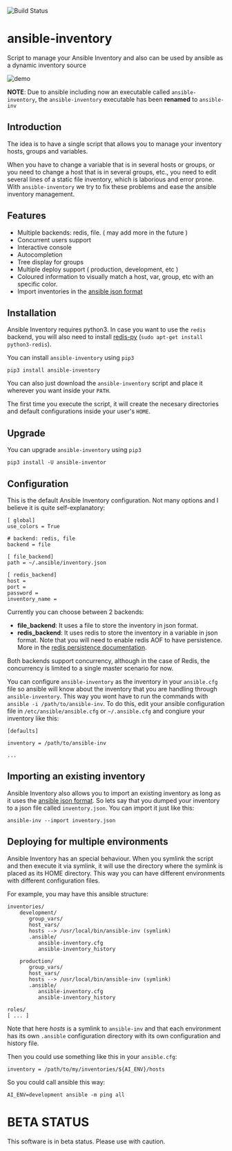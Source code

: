 ![Build Status](https://jenkins.treitos.com/buildStatus/icon?job=ansible-inventory)

# ansible-inventory
Script to manage your Ansible Inventory and also can be used by ansible as a dynamic inventory source


![demo](http://i.imgur.com/ULCWQgm.gif)

**NOTE**: Due to ansible including now an executable called `ansible-inventory`, the `ansible-inventory` executable has been **renamed** to `ansible-inv`


## Introduction
The idea is to have a single script that allows you to manage your inventory hosts, groups and variables.

When you have to change a variable that is in several hosts or groups, or you need to change a host that is in several groups, etc., you need to edit several lines of a static file inventory, which is laborious and error prone. With `ansible-inventory` we try to fix these problems and ease the ansible inventory management.

## Features

 * Multiple backends: redis, file. ( may add more in the future )
 * Concurrent users support
 * Interactive console
 * Autocompletion
 * Tree display for groups
 * Multiple deploy support ( production, development, etc )
 * Coloured information to visually match a host, var, group, etc with an specific color.
 * Import inventories in the [ansible json format]( http://docs.ansible.com/ansible/dev_guide/developing_inventory.html )

## Installation
Ansible Inventory requires python3. In case you want to use the `redis` backend, you will also need to install [redis-py]( https://github.com/andymccurdy/redis-py ) (`sudo apt-get install python3-redis`).

You can install `ansible-inventory` using `pip3` 

```
pip3 install ansible-inventory
``` 

You can also just download the `ansible-inventory` script and place it wherever you want inside your `PATH`.

The first time you execute the script, it will create the necesary directories and default configurations inside your user's `HOME`.

## Upgrade

You can upgrade `ansible-inventory` using `pip3`

```
pip3 install -U ansible-inventor
```

## Configuration
This is the default Ansible Inventory configuration. Not many options and I believe it is quite self-explanatory:

```
[ global]
use_colors = True

# backend: redis, file
backend = file

[ file_backend]
path = ~/.ansible/inventory.json

[ redis_backend]
host =
port =
password =
inventory_name =
```

Currently you can choose between 2 backends:

 * **file_backend**: It uses a file to store the inventory in json format.
 * **redis_backend**: It uses redis to store the inventory in a variable in json format. Note that you will need to enable redis AOF to have persistence. More in the [redis persistence documentation]( http://redis.io/topics/persistence ).

Both backends support concurrency, although in the case of Redis, the concurrency is limited to a single master scenario for now.

You can configure `ansible-inventory` as the inventory in your `ansible.cfg` file so ansible will know about the inventory that you are handling through `ansible-inventory`. This way you wont have to run the commands with `ansible -i /path/to/ansible-inv`. To do this, edit your ansible configuration file in `/etc/ansible/ansible.cfg` or `~/.ansible.cfg` and congiure your inventory like this:

```
[defaults]

inventory = /path/to/ansible-inv

...
```

## Importing an existing inventory

Ansible Inventory also allows you to import an existing inventory as long as it uses the [ansible json format](http://docs.ansible.com/ansible/developing_inventory.html).
So lets say that you dumped your inventory to a json file called `inventory.json`. You can import it just like this:

```
ansible-inv --import inventory.json
```

## Deploying for multiple environments

Ansible Inventory has an special behaviour. When you symlink the script and then execute it via symlink, it will use the directory where the symlink is placed as its HOME directory. This way you can have different environments with different configuration files.

For example, you may have this ansible structure:

```
inventories/
    development/
       group_vars/
       host_vars/
       hosts --> /usr/local/bin/ansible-inv (symlink)
       .ansible/
          ansible-inventory.cfg
          ansible-inventory_history

    production/
       group_vars/
       host_vars/
       hosts --> /usr/local/bin/ansible-inv (symlink)
       .ansible/
          ansible-inventory.cfg
          ansible-inventory_history

roles/
[ ... ]
```

Note that here _hosts_ is a symlink to `ansible-inv` and that each environment has its own `.ansible` configuration directory with its own configuration and history file.

Then you could use something like this in your `ansible.cfg`:

```
inventory = /path/to/my/inventories/${AI_ENV}/hosts
```

So you could call ansible this way:

```
AI_ENV=development ansible -m ping all
```


# BETA STATUS
This software is in beta status. Please use with caution.
